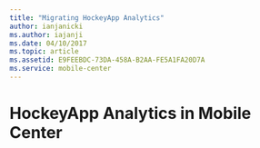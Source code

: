 ```yaml
---
title: "Migrating HockeyApp Analytics"
author: ianjanicki
ms.author: iajanji
ms.date: 04/10/2017
ms.topic: article
ms.assetid: E9FEEBDC-73DA-458A-B2AA-FE5A1FA20D7A
ms.service: mobile-center
---
```


# HockeyApp Analytics in Mobile Center
